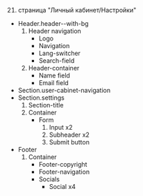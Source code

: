 21. страница "Личный кабинет/Настройки"
  * Header.header--with-bg
    1. Header navigation
        * Logo 
        * Navigation
        * Lang-switcher
        * Search-field
    2. Header-container
        * Name field
        * Email field
  * Section.user-cabinet-navigation
  * Section.settings
    1. Section-title
    2. Container
        * Form
            1. Input x2
            2. Subheader x2
            3. Submit button
  * Footer
    1. Container
        * Footer-copyright
        * Footer-navigation
        * Socials
            * Social x4
